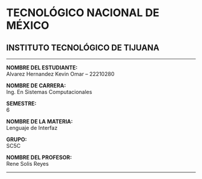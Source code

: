 # TECNOLÓGICO NACIONAL DE MÉXICO  
## INSTITUTO TECNOLÓGICO DE TIJUANA

---

**NOMBRE DEL ESTUDIANTE:**  
Alvarez Hernandez Kevin Omar – 22210280

**NOMBRE DE CARRERA:**  
Ing. En Sistemas Computacionales

**SEMESTRE:**  
6

**NOMBRE DE LA MATERIA:**  
Lenguaje de Interfaz

**GRUPO:**  
SC5C

**NOMBRE DEL PROFESOR:**  
Rene Solis Reyes

---
